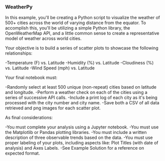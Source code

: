 ### WeatherPy

In this example, you'll be creating a Python script to visualize the weather of 500+ cities across the world of varying distance from the equator. To accomplish this, you'll be utilizing a simple Python library, the OpenWeatherMap API, and a little common sense to create a representative model of weather across world cities.

Your objective is to build a series of scatter plots to showcase the following relationships:

-Temperature (F) vs. Latitude
-Humidity (%) vs. Latitude
-Cloudiness (%) vs. Latitude
-Wind Speed (mph) vs. Latitude


Your final notebook must:

-Randomly select at least 500 unique (non-repeat) cities based on latitude and longitude.
-Perform a weather check on each of the cities using a series of successive API calls.
-Include a print log of each city as it's being processed with the city number and city name.
-Save both a CSV of all data retrieved and png images for each scatter plot.


As final considerations:

-You must complete your analysis using a Jupyter notebook.
-You must use the Matplotlib or Pandas plotting libraries.
-You must include a written description of three observable trends based on the data.
-You must use proper labeling of your plots, including aspects like: Plot Titles (with date of analysis) and Axes Labels.
-See Example Solution for a reference on expected format.
